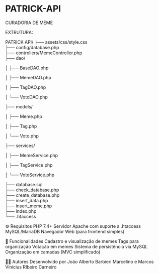 # PATRICK-API
CURADORIA DE MEME

EXTRUTURA:

PATRICK API/
├── assets/css/style.css           
├── config/database.php              
├── controllers/MemeController.php  
├── dao/    

│   ├── BaseDAO.php

│   ├── MemeDAO.php

│   ├── TagDAO.php

│   └── VotoDAO.php

├── models/  

│   ├── Meme.php

│   ├── Tag.php

│   └── Voto.php

├── services/     

│   ├── MemeService.php

│   ├── TagService.php

│   └── VotoService.php

├── database.sql                     
├── check_database.php              
├── create_database.php            
├── insert_data.php                 
├── insert_meme.php                 
├── index.php                       
└── .htaccess      

⚙️ Requisitos
PHP 7.4+
Servidor Apache com suporte a .htaccess
MySQL/MariaDB
Navegador Web (para frontend simples)

🧩 Funcionalidades
Cadastro e visualização de memes
Tags para organização
Votação em memes
Sistema de persistência via MySQL
Organização em camadas (MVC simplificado)

🧑‍💻 Autores
Desenvolvido por João Alberto Barbieri Marcelino e Marcos Vinicius RIbeiro Carneiro
